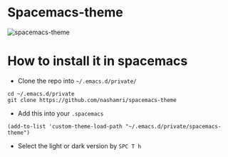 # Spacemacs-theme

![spacemacs-theme](/../screenshots/spacemacs-theme-screenshot.png?raw=true)

# How to install it in spacemacs

* Clone the repo into `~/.emacs.d/private/`

```
cd ~/.emacs.d/private
git clone https://github.com/nashamri/spacemacs-theme
```

* Add this into your `.spacemacs`

```
(add-to-list 'custom-theme-load-path "~/.emacs.d/private/spacemacs-theme")
```

* Select the light or dark version by `SPC T h`
